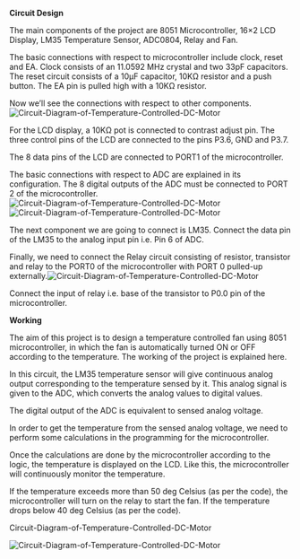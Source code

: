 **Circuit Design**

The main components of the project are 8051 Microcontroller, 16×2 LCD Display, LM35 Temperature Sensor, ADC0804, Relay and Fan.

The basic connections with respect to microcontroller include clock, reset and EA. Clock consists of an 11.0592 MHz crystal and two 33pF capacitors. The reset circuit consists of a 10µF capacitor, 10KΩ resistor and a push button. The EA pin is pulled high with a 10KΩ resistor.

Now we’ll see the connections with respect to other components.
![Circuit-Diagram-of-Temperature-Controlled-DC-Motor](https://user-images.githubusercontent.com/101561885/164998439-d5c5ddbf-3e56-4b0f-a4a4-4bfbd8c4e87c.jpg)

For the LCD display, a 10KΩ pot is connected to contrast adjust pin. The three control pins of the LCD are connected to the pins P3.6, GND and P3.7.

The 8 data pins of the LCD are connected to PORT1 of the microcontroller.

The basic connections with respect to ADC are explained in its configuration. The 8 digital outputs of the ADC must be connected to PORT 2 of the microcontroller.
![Circuit-Diagram-of-Temperature-Controlled-DC-Motor](https://user-images.githubusercontent.com/101561885/164998327-1b73ef7e-d13e-4dc1-bb67-477cf903850e.jpg)![Circuit-Diagram-of-Temperature-Controlled-DC-Motor](https://user-images.githubusercontent.com/101561885/164998334-ecb7e3db-7af6-4eeb-97fc-90264cb22b77.jpg)


The next component we are going to connect is LM35. Connect the data pin of the LM35 to the analog input pin i.e. Pin 6 of ADC.

Finally, we need to connect the Relay circuit consisting of resistor, transistor and relay to the PORT0 of the microcontroller with PORT 0 pulled-up externally.![Circuit-Diagram-of-Temperature-Controlled-DC-Motor](https://user-images.githubusercontent.com/101561885/164998371-d6753c33-80b5-464e-be6a-033e2d691e6f.jpg)


Connect the input of relay i.e. base of the transistor to P0.0 pin of the microcontroller.

**Working**

The aim of this project is to design a temperature controlled fan using 8051 microcontroller, in which the fan is automatically turned ON or OFF according to the temperature. The working of the project is explained here.

In this circuit, the LM35 temperature sensor will give continuous analog output corresponding to the temperature sensed by it. This analog signal is given to the ADC, which converts the analog values to digital values.

The digital output of the ADC is equivalent to sensed analog voltage.

In order to get the temperature from the sensed analog voltage, we need to perform some calculations in the programming for the microcontroller.

Once the calculations are done by the microcontroller according to the logic, the temperature is displayed on the LCD. Like this, the microcontroller will continuously monitor the temperature.

If the temperature exceeds more than 50 deg Celsius (as per the code), the microcontroller will turn on the relay to start the fan. If the temperature drops below 40 deg Celsius (as per the code).

Circuit-Diagram-of-Temperature-Controlled-DC-Motor

![Circuit-Diagram-of-Temperature-Controlled-DC-Motor](https://user-images.githubusercontent.com/101561885/164998473-74d8b77c-58bf-4c0b-a5d2-18f243128cf5.jpg)

